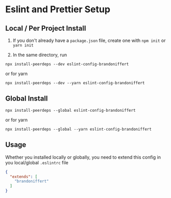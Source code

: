 # Eslint and Prettier Setup

## Local / Per Project Install

1. If you don't already have a `package.json` file, create one with `npm init` or `yarn init`

2. In the same directory, run

```
npx install-peerdeps --dev eslint-config-brandoniffert
```
or for yarn

```
npx install-peerdeps --dev --yarn eslint-config-brandoniffert
```

## Global Install

```
npx install-peerdeps --global eslint-config-brandoniffert
```
or for yarn
```
npx install-peerdeps --global --yarn eslint-config-brandoniffert
```

## Usage

Whether you installed locally or globally, you need to extend this config in you local/global `.eslintrc` file

```json
{
  "extends": [
    "brandoniffert"
  ]
}
```
